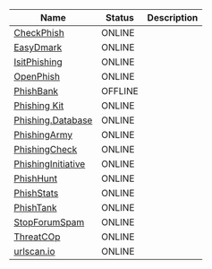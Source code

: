 |Name|Status|Description|
| ------ | ------ | ------ |
|[CheckPhish](https://checkphish.ai)| ONLINE | |
|[EasyDmark](https://easydmarc.com/tools/phishing-url)| ONLINE | |
|[IsitPhishing](https://isitphishing.org)| ONLINE | |
|[OpenPhish](https://openphish.com)| ONLINE | |
|[PhishBank](https://phishbank.org)| OFFLINE | |
|[Phishing Kit](https://github.com/0xDanielLopez/phishing_kits)| ONLINE | |
|[Phishing.Database](https://github.com/mitchellkrogza/Phishing.Database)| ONLINE | |
|[PhishingArmy](https://phishing.army)| ONLINE | |
|[PhishingCheck](https://phishcheck.me)| ONLINE | |
|[PhishingInitiative](https://phishing-initiative.fr/contrib)| ONLINE | |
|[PhishHunt](https://phishunt.io)| ONLINE | |
|[PhishStats](https://phishstats.info)| ONLINE | |
|[PhishTank](https://www.phishtank.com)| ONLINE | |
|[StopForumSpam](https://www.stopforumspam.com)| ONLINE | |
|[ThreatCOp](https://threatcop.com/phishing-url-checker)| ONLINE | |
|[urlscan.io](https://urlscan.io)| ONLINE | |
